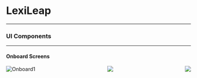 # LexiLeap
---


### UI Components
---

#### Onboard Screens

<div style= "display: flex; justify-content: space-between;">
<image src= "https://media.discordapp.net/attachments/1260883126368993302/1260883180182044742/Onboard_1.png?ex=6690f078&is=668f9ef8&hm=96f19eecff1ab29b58b33ee155faffd6cbc02379e42275903f55b5fc423d9bec&=&format=webp&quality=lossless&width=616&height=1332" alt="Onboard1" style=" margin-right: 10px;">

<image src= "https://media.discordapp.net/attachments/1260883126368993302/1260883180492292127/Onboard_2.png?ex=6690f078&is=668f9ef8&hm=255217a4d72995d97828c3c7d67cabfd31701c7847d9c4df0f7e8f5d40aab0aa&=&format=webp&quality=lossless&width=616&height=1332" style=" margin-right: 10px;">

<image src= "https://media.discordapp.net/attachments/1260883126368993302/1260883180768985178/Onboard_3.png?ex=6690f078&is=668f9ef8&hm=f02bffb8ed27ca38cf5e22a6774be0f8f675c29f1ff1afea5919f7b97e940100&=&format=webp&quality=lossless&width=616&height=1332">

</div>